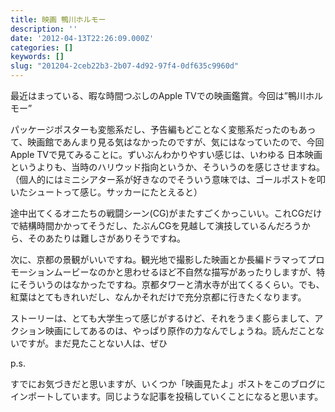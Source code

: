 ```yaml
---
title: 映画 鴨川ホルモー
description: ''
date: '2012-04-13T22:26:09.000Z'
categories: []
keywords: []
slug: "201204-2ceb22b3-2b07-4d92-97f4-0df635c9960d"
---
```

最近はまっている、暇な時間つぶしのApple TVでの映画鑑賞。今回は”鴨川ホルモー”

パッケージポスターも変態系だし、予告編もどことなく変態系だったのもあって、映画館であんまり見る気はなかったのですが、気にはなっていたので、今回Apple TVで見てみることに。ずいぶんわかりやすい感じは、いわゆる 日本映画 というよりも、当時のハリウッド指向というか、そういうのを感じさせますね。（個人的にはミニシアター系が好きなのでそういう意味では、ゴールポストを叩いたシュートって感じ。サッカーにたとえると）

途中出てくるオニたちの戦闘シーン(CG)がまたすごくかっこいい。これCGだけで結構時間かかってそうだし、たぶんCGを見越して演技しているんだろうから、そのあたりは難しさがありそうですね。

次に、京都の景観がいいですね。観光地で撮影した映画とか長編ドラマってプロモーションムービーなのかと思わせるほど不自然な描写があったりしますが、特にそういうのはなかったですね。京都タワーと清水寺が出てくるくらい。でも、紅葉はとてもきれいだし、なんかそれだけで充分京都に行きたくなります。

ストーリーは、とても大学生って感じがするけど、それをうまく膨らまして、アクション映画にしてあるのは、やっぱり原作の力なんでしょうね。読んだことないですが。まだ見たことない人は、ぜひ

p.s.  
  
すでにお気づきだと思いますが、いくつか「映画見たよ」ポストをこのブログにインポートしています。同じような記事を投稿していくことになると思います。